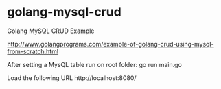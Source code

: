 # golang-mysql-crud
Golang MySQL CRUD Example

http://www.golangprograms.com/example-of-golang-crud-using-mysql-from-scratch.html

After setting a MysQL table run on root folder:
go run main.go

Load the following URL
http://localhost:8080/
